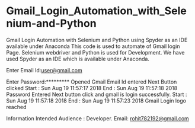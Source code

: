 # Gmail_Login_Automation_with_Selenium-and-Python
Gmail Login Automation with Selenium and Python using Spyder as an IDE available under Anaconda
This code is used to automate of Gmail login Page.
Selenium webdriver and Python is used for Development.
We have used Spyder as an IDE which is available under Anaconda. 

Enter Email Id:user@gmail.com

Enter Password:*********
Opened Gmail
Email Id entered
Next Button clicked
Start : Sun Aug 19 11:57:17 2018
End : Sun Aug 19 11:57:18 2018
Password Entered
Next button click and gmail is login successfully.
Start : Sun Aug 19 11:57:18 2018
End : Sun Aug 19 11:57:23 2018
Gmail Login
logo reached

Information
Intended Audience : Developer.
Email: rohit782192@gmail.com
